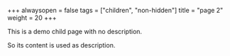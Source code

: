 +++
alwaysopen = false
tags = ["children", "non-hidden"]
title = "page 2"
weight = 20
+++

This is a demo child page with no description.

So its content is used as description.
